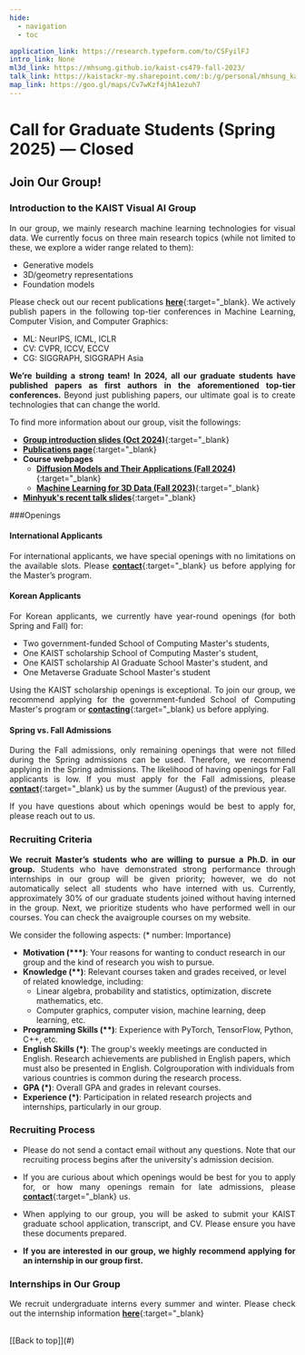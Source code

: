 ```yaml
---
hide:
  - navigation
  - toc

application_link: https://research.typeform.com/to/CSFyilFJ
intro_link: None
ml3d_link: https://mhsung.github.io/kaist-cs479-fall-2023/
talk_link: https://kaistackr-my.sharepoint.com/:b:/g/personal/mhsung_kaist_ac_kr/EY5JBy6P7D1DlipHY7chcmwBOEFaUNdLvrou5MpQMgVv3w?e=SLcCde
map_link: https://goo.gl/maps/Cv7wKzf4jhA1ezuh7
---
```


<style>
p { text-align: justify; }

.md-typeset h3 {
    font-weight: bold;
    margin-top: 1em;
}

.md-typeset ul li {
    margin-top: 0em;
    margin-bottom: 0em;
}
</style>


# Call for Graduate Students (Spring 2025) — Closed

<!-- #### ==Application Deadline: October 19, 2024 (Saturday), 23:59 KST.== -->

<!--
[Application Form]({{page.meta.application_link}}){:target="_blank" .md-button}
<br />
-->


## Join Our Group!

### Introduction to the KAIST Visual AI Group

In our group, we mainly research machine learning technologies for visual data. We currently focus on three main research topics (while not limited to these, we explore a wider range related to them):

- Generative models
- 3D/geometry representations
- Foundation models

Please check out our recent publications [**here**](../publications/){:target="_blank}. We actively publish papers in the following top-tier conferences in Machine Learning, Computer Vision, and Computer Graphics:

- ML: NeurIPS, ICML, ICLR
- CV: CVPR, ICCV, ECCV
- CG: SIGGRAPH, SIGGRAPH Asia

**We’re building a strong team! In 2024, all our graduate students have published papers as first authors in the aforementioned top-tier conferences.** Beyond just publishing papers, our ultimate goal is to create technologies that can change the world.


To find more information about our group, visit the followings:

- [**Group introduction slides (Oct 2024)**](https://onedrive.live.com/?redeem=aHR0cHM6Ly8xZHJ2Lm1zL2IvYy82MDU2MjAyM2I2NjQwMjgyL0VZSUNaTFlqSUZZZ2dHQS1oQUFBQUFBQmxqLS04RHFMN3RaN2NoNHViTzd2R0E%5FZT1oZHV5Vkc&cid=60562023B6640282&id=60562023B6640282%2133854&parId=60562023B6640282%212031&o=OneUp){:target="_blank}
- [**Publications page**](../publications/){:target="_blank}
- **Course webpages**
    - [**Diffusion Models and Their Applications (Fall 2024)**](https://mhsung.github.io/kaist-cs492d-fall-2024/){:target="_blank}
    - [**Machine Learning for 3D Data (Fall 2023)**](https://mhsung.github.io/kaist-cs479-fall-2023/){:target="_blank}
- [**Minhyuk's recent talk slides**](https://onedrive.live.com/?redeem=aHR0cHM6Ly8xZHJ2Lm1zL2IvYy82MDU2MjAyM2I2NjQwMjgyL0VZSUNaTFlqSUZZZ2dHQ3ZnQUFBQUFBQkF0R2FnNU1MMFZxTUJrb2wyN2JvV3c%5FZT1KN3pqSno&cid=60562023B6640282&id=60562023B6640282%2132943&parId=60562023B6640282%212031&o=OneUp){:target="_blank}


###Openings

#### International Applicants
For international applicants, we have special openings with no limitations on the available slots. Please [**contact**](../contact/){:target="_blank} us before applying for the Master’s program.

#### Korean Applicants
For Korean applicants, we currently have year-round openings (for both Spring and Fall) for:

- Two government-funded School of Computing Master's students,
- One KAIST scholarship School of Computing Master's student,
- One KAIST scholarship AI Graduate School  Master's student, and
- One Metaverse Graduate School Master's student

Using the KAIST scholarship openings is exceptional. To join our group, we recommend applying for the government-funded School of Computing Master's program or [**contacting**](../contact/){:target="_blank} us before applying.

#### Spring vs. Fall Admissions
During the Fall admissions, only remaining openings that were not filled during the Spring admissions can be used. Therefore, we recommend applying in the Spring admissions. The likelihood of having openings for Fall applicants is low. If you must apply for the Fall admissions, please [**contact**](../contact/){:target="_blank} us by the summer (August) of the previous year.

If you have questions about which openings would be best to apply for, please reach out to us.


### Recruiting Criteria

**We recruit Master’s students who are willing to pursue a Ph.D. in our group.** Students who have demonstrated strong performance through internships in our group will be given priority; however, we do not automatically select all students who have interned with us. Currently, approximately 30% of our graduate students joined without having interned in the group. Next, we prioritize students who have performed well in our courses. You can check the avaigrouple courses on my website.

We consider the following aspects: (* number: Importance)

- **Motivation (\*\*\*)**: Your reasons for wanting to conduct research in our group and the kind of research you wish to pursue.
- **Knowledge (\*\*)**: Relevant courses taken and grades received, or level of related knowledge, including:
    - Linear algebra, probability and statistics, optimization, discrete mathematics, etc.
    - Computer graphics, computer vision, machine learning, deep learning, etc.
- **Programming Skills (\*\*)**: Experience with PyTorch, TensorFlow, Python, C++, etc.
- **English Skills (\*)**: The group's weekly meetings are conducted in English. Research achievements are published in English papers, which must also be presented in English. Colgrouporation with individuals from various countries is common during the research process.
- **GPA (\*)**: Overall GPA and grades in relevant courses.
- **Experience (\*)**: Participation in related research projects and internships, particularly in our group.


### Recruiting Process

- Please do not send a contact email without any questions. Note that our recruiting process begins after the university's admission decision.

- If you are curious about which openings would be best for you to apply for, or how many openings remain for late admissions, please [**contact**](../contact/){:target="_blank} us.

- When applying to our group, you will be asked to submit your KAIST graduate school application, transcript, and CV. Please ensure you have these documents prepared.

- **If you are interested in our group, we highly recommend applying for an internship in our group first.**


### Internships in Our Group

We recruit undergraduate interns every summer and winter. Please check out the internship information [**here**](../internship/){:target="_blank}


<br />
[[Back to top]](#)

<br />

